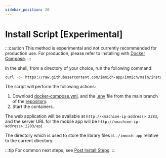 ```yaml
---
sidebar_position: 20
---
```


# Install Script [Experimental]

:::caution
This method is experimental and not currently recommended for production use. For production, please refer to installing with [Docker Compose](/docs/install/docker-compose.mdx).
:::

In the shell, from a directory of your choice, run the following command:

```bash
curl -o- https://raw.githubusercontent.com/immich-app/immich/main/install.sh | bash
```

The script will perform the following actions:

1. Download [docker-compose.yml](https://github.com/immich-app/immich/releases/latest/download/docker-compose.yml), and the [.env](https://github.com/immich-app/immich/releases/latest/download/example.env) file from the main branch of the [repository](https://github.com/immich-app/immich).
2. Start the containers.

The web application will be available at `http://<machine-ip-address>:2283`, and the server URL for the mobile app will be `http://<machine-ip-address>:2283/api`

The directory which is used to store the library files is `./immich-app` relative to the current directory.

:::tip
For common next steps, see [Post Install Steps](/docs/install/post-install.mdx).
:::
